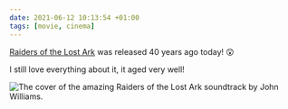 ```yaml
---
date: 2021-06-12 10:13:54 +01:00
tags: [movie, cinema]
---
```


[Raiders of the Lost Ark](https://en.wikipedia.org/wiki/Raiders_of_the_Lost_Ark) was released 40 years ago today! 😲

I still love everything about it, it aged very well!

![The cover of the amazing Raiders of the Lost Ark soundtrack by John Williams.](indiana-jones-raiders-of-the-lost-ark.jpg)
